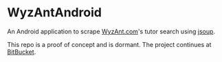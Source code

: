 WyzAntAndroid
=============

An Android application to scrape [WyzAnt.com](http://www.wyzant.com/)'s tutor search using [jsoup](http://jsoup.org/).

This repo is a proof of concept and is dormant. The project continues at [BitBucket](https://bitbucket.org/mobileacces).
